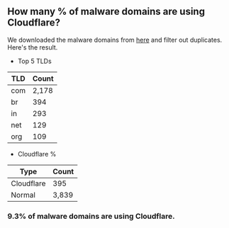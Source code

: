 ## How many % of malware domains are using Cloudflare?


We downloaded the malware domains from [here](https://urlhaus.abuse.ch) and filter out duplicates.
Here's the result.


[//]: # (start replacement)


- Top 5 TLDs

| TLD | Count |
| --- | --- |
| com | 2,178 |
| br | 394 |
| in | 293 |
| net | 129 |
| org | 109 |


- Cloudflare %

| Type | Count |
| --- | --- |
| Cloudflare | 395 |
| Normal | 3,839 |


### 9.3% of malware domains are using Cloudflare.